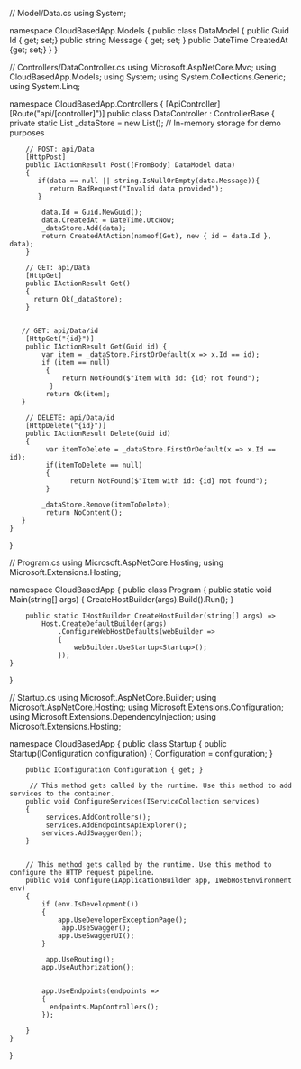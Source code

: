 // Model/Data.cs
using System;

namespace CloudBasedApp.Models
{
    public class DataModel
    {
      public Guid Id { get; set;}
        public string Message { get; set; }
        public DateTime CreatedAt {get; set;}
    }
}

// Controllers/DataController.cs
using Microsoft.AspNetCore.Mvc;
using CloudBasedApp.Models;
using System;
using System.Collections.Generic;
using System.Linq;

namespace CloudBasedApp.Controllers
{
    [ApiController]
    [Route("api/[controller]")]
    public class DataController : ControllerBase
    {
        private static List<DataModel> _dataStore = new List<DataModel>(); // In-memory storage for demo purposes

        // POST: api/Data
        [HttpPost]
        public IActionResult Post([FromBody] DataModel data)
        {
           if(data == null || string.IsNullOrEmpty(data.Message)){
              return BadRequest("Invalid data provided");
           }

            data.Id = Guid.NewGuid();
            data.CreatedAt = DateTime.UtcNow;
            _dataStore.Add(data);
            return CreatedAtAction(nameof(Get), new { id = data.Id }, data);
        }

        // GET: api/Data
        [HttpGet]
        public IActionResult Get()
        {
          return Ok(_dataStore);
        }


       // GET: api/Data/id
        [HttpGet("{id}")]
        public IActionResult Get(Guid id) {
            var item = _dataStore.FirstOrDefault(x => x.Id == id);
            if (item == null)
             {
                 return NotFound($"Item with id: {id} not found");
              }
             return Ok(item);
       }

        // DELETE: api/Data/id
        [HttpDelete("{id}")]
        public IActionResult Delete(Guid id)
        {
             var itemToDelete = _dataStore.FirstOrDefault(x => x.Id == id);
             if(itemToDelete == null)
             {
                   return NotFound($"Item with id: {id} not found");
             }

            _dataStore.Remove(itemToDelete);
             return NoContent();
       }
    }
}

// Program.cs
using Microsoft.AspNetCore.Hosting;
using Microsoft.Extensions.Hosting;

namespace CloudBasedApp
{
  public class Program
    {
        public static void Main(string[] args)
        {
            CreateHostBuilder(args).Build().Run();
        }

        public static IHostBuilder CreateHostBuilder(string[] args) =>
            Host.CreateDefaultBuilder(args)
                .ConfigureWebHostDefaults(webBuilder =>
                {
                    webBuilder.UseStartup<Startup>();
                });
    }
}

// Startup.cs
using Microsoft.AspNetCore.Builder;
using Microsoft.AspNetCore.Hosting;
using Microsoft.Extensions.Configuration;
using Microsoft.Extensions.DependencyInjection;
using Microsoft.Extensions.Hosting;

namespace CloudBasedApp
{
    public class Startup
    {
        public Startup(IConfiguration configuration)
        {
            Configuration = configuration;
        }

        public IConfiguration Configuration { get; }

         // This method gets called by the runtime. Use this method to add services to the container.
        public void ConfigureServices(IServiceCollection services)
        {
             services.AddControllers();
             services.AddEndpointsApiExplorer();
            services.AddSwaggerGen();
        }


        // This method gets called by the runtime. Use this method to configure the HTTP request pipeline.
        public void Configure(IApplicationBuilder app, IWebHostEnvironment env)
        {
            if (env.IsDevelopment())
            {
                app.UseDeveloperExceptionPage();
                 app.UseSwagger();
                app.UseSwaggerUI();
            }

             app.UseRouting();
            app.UseAuthorization();


            app.UseEndpoints(endpoints =>
            {
              endpoints.MapControllers();
            });

        }
    }
}
